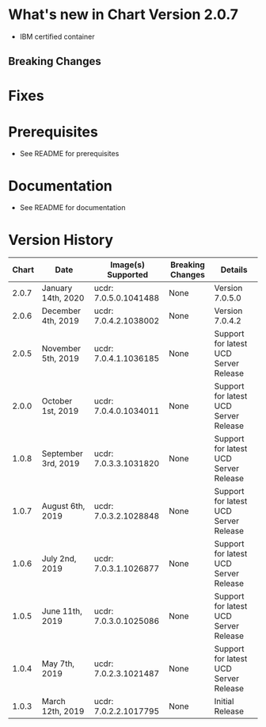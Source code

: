 # What's new in Chart Version 2.0.7
* IBM certified container

## Breaking Changes

# Fixes

# Prerequisites
* See README for prerequisites

# Documentation
* See README for documentation

# Version History

| Chart | Date | Image(s) Supported | Breaking Changes | Details |
| ----- | ---- | ------------------ | ---------------- | ------- | 
| 2.0.7 | January 14th, 2020 | ucdr: 7.0.5.0.1041488 | None | Version 7.0.5.0  |
| 2.0.6 | December 4th, 2019| ucdr: 7.0.4.2.1038002 | None | Version 7.0.4.2  |
| 2.0.5 | November 5th, 2019| ucdr: 7.0.4.1.1036185 | None | Support for latest UCD Server Release |
| 2.0.0 | October 1st, 2019 | ucdr: 7.0.4.0.1034011 | None | Support for latest UCD Server Release |
| 1.0.8 | September 3rd, 2019 | ucdr: 7.0.3.3.1031820 | None | Support for latest UCD Server Release |
| 1.0.7 | August 6th, 2019 | ucdr: 7.0.3.2.1028848 | None | Support for latest UCD Server Release |
| 1.0.6 | July 2nd, 2019 | ucdr: 7.0.3.1.1026877 | None | Support for latest UCD Server Release |
| 1.0.5 | June 11th, 2019 | ucdr: 7.0.3.0.1025086 | None | Support for latest UCD Server Release |
| 1.0.4 | May 7th, 2019 | ucdr: 7.0.2.3.1021487 | None | Support for latest UCD Server Release |
| 1.0.3 | March 12th, 2019| ucdr: 7.0.2.2.1017795 | None | Initial Release  |
